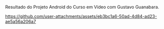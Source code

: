 Resultado do Projeto Android do Curso em Vídeo com Gustavo Guanabara.


https://github.com/user-attachments/assets/eb3bc1a6-50ad-4d84-ad23-ae5a56a206a7

